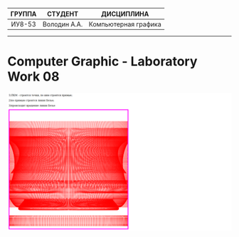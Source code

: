 | ГРУППА | СТУДЕНТ | ДИСЦИПЛИНА |
|:--------:|:----------:|:----------------------:|
| ИУ8-53 | Володин А.А. | Компьютерная графика |
____________________________________________________________________________________________________________________________________________________________________

Computer Graphic - Laboratory Work 08
=====================
![Результаты работы программы](https://github.com/scorpy2013/CG-lab08/blob/main/Screenshot_2021-12-08%20Screenshot.png)
